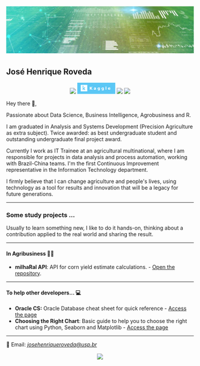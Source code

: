 # [![jose henrique header](https://raw.githubusercontent.com/josehenriqueroveda/josehenriqueroveda/master/icon/Banner.jpeg)](https://www.linkedin.com/in/jhroveda/)
<h2>José Henrique Roveda</h2>

<p align='center'>
<a href="https://www.linkedin.com/in/jhroveda/"><img height="30" src="https://img.shields.io/badge/LinkedIn-0077B5?style=for-the-badge&logo=linkedin&logoColor=white"></a>
<a href="https://www.kaggle.com/josehenriqueroveda"><img height="30" src="https://raw.githubusercontent.com/josehenriqueroveda/josehenriqueroveda/master/icon/kaggle-badge.png"></a>
<a href="https://medium.com/@zeh.henrique92"><img height="30" src="https://img.shields.io/badge/Medium-12100E?style=for-the-badge&logo=medium&logoColor=white"></a>
<a href="https://stackoverflow.com/users/13136846/jos%c3%a9-henrique-roveda"><img height="30" src="https://img.shields.io/badge/Stack_Overflow-FE7A16?style=for-the-badge&logo=stack-overflow&logoColor=white"></a>
</p>

Hey there 👋,

Passionate about Data Science, Business Intelligence, Agrobusiness and R.

I am graduated in Analysis and Systems Development (Precision Agriculture as extra subject). Twice awarded: as best undergraduate student and outstanding undergraduate final project award.

Currently I work as IT Trainee at an agricultural multinational, where I am responsible for projects in data analysis and process automation, working with Brazil-China teams.
I'm the first Continuous Improvement representative in the Information Technology department.

I firmly believe that I can change agriculture and people's lives, using technology as a tool for results and innovation that will be a legacy for future generations.

---

### Some study projects ...
Usually to learn something new, I like to do it hands-on, thinking about a contribution applied to the real world and sharing the result.

---

#### In Agribusiness 🌱🚜
- **milhaRal API**: API for corn yield estimate calculations. - [Open the repository](https://github.com/josehenriqueroveda/milhaRal-API).

---
#### To help other developers... 💻

- **Oracle CS:** Oracle Database cheat sheet for quick reference - [Access the page](https://josehenriqueroveda.github.io/oracle-cs/)
- **Choosing the Right Chart**: Basic guide to help you to choose the right chart using Python, Seaborn and Matplotlib - [Access the page](https://josehenriqueroveda.github.io/ChoosingCharts/)

---

📨 Email: *josehenriqueroveda@usp.br* <br>

<p align='center'>
<img align='center' src="https://visitor-badge.glitch.me/badge?page_id=josehenriqueroveda.visitor-badge">
<p/>
